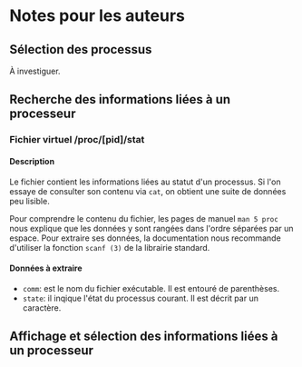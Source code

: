 # Notes pour les auteurs
## Sélection des processus
À investiguer.

## Recherche des informations liées à un processeur
### Fichier virtuel /proc/[pid]/stat
#### Description
Le fichier contient les informations liées au statut d'un processus. Si l'on essaye de consulter son contenu via ```cat```, on obtient une suite de données peu lisible.

Pour comprendre le contenu du fichier, les pages de manuel ```man 5 proc``` nous explique que les données y sont rangées dans l'ordre séparées par un espace. Pour extraire ses données, la documentation nous recommande d'utiliser la fonction ```scanf (3)``` de la librairie standard.

#### Données à extraire
- ```comm```: est le nom du fichier exécutable. Il est entouré de parenthèses.
- ```state```: il inqique l'état du processus courant. Il est décrit par un caractère.


## Affichage et sélection des informations liées à un processeur